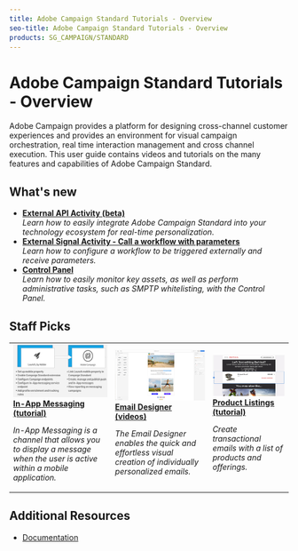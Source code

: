 ```yaml
---
title: Adobe Campaign Standard Tutorials - Overview
seo-title: Adobe Campaign Standard Tutorials - Overview
products: SG_CAMPAIGN/STANDARD
---
```


# Adobe Campaign Standard Tutorials - Overview 

Adobe Campaign provides a platform for designing cross-channel customer experiences and provides an environment for visual campaign orchestration, real time interaction management and cross channel execution. This user guide contains videos and tutorials on the many features and capabilities of Adobe Campaign Standard.

## What's new

* **[External API Activity (beta)](./managing-processes-and-data/external-api-activity.md)**
    <br>
    *Learn how to easily integrate Adobe Campaign Standard into your technology ecosystem for real-time personalization.*
* **[External Signal Activity - Call a workflow with parameters](./managing-processes-and-data/external-signal-activity.md)**
  <br>
    *Learn how to configure a workflow to be triggered externally and receive parameters.*
* **[Control Panel](./administrating/control-panel/control-panel-overview.md)**
  <br>
    *Learn how to easily monitor key assets, as well as perform administrative tasks, such as SMPTP whitelisting, with the Control Panel.*

## Staff Picks

<table>
<tr>
  <td>
    <a href="./communication-channels/mobile/in-app-message.md">
      <img alt="In-App Messaging (tutorial)" src="./assets/in_app_messaging.png"/>
    </a>
    <div>
      <a href="./communication-channels/mobile/in-app-message.md">
    <strong>In-App Messaging (tutorial)</strong>
    </a>
    </div>
    <p>
    <em>In-App Messaging is a channel that allows you to display a message when the user is active within a mobile application.</em>
    <p>
  </td>
   <td>
    <a href="./designing-content/email-designer/email-designer-overview.md">
      <img alt="Email Designer (videos)" src="./assets/email_designer_tutorial.png" />
    </a>
    <div>
      <a href="./designing-content/email-designer/email-designer-overview.md">
    <strong>Email Designer (videos)</strong>
    </a>
    </div>
    <p>
    <em>The Email Designer enables the quick and effortless visual creation of individually personalized emails.</em>
    <p>
  </td>
  <td>
    <a href="./designing-content/product-listings-in-transactional-email.md">
      <img alt="Personalize emails using dynamic content blocks (video)" src="./assets/acs_product_listings.png" />
    </a>
    <div>
      <a href="./designing-content/product-listings-in-transactional-email.md">
    <strong>Product Listings (tutorial)</strong>
    </a>
    </div>
    <p>
    <em>Create transactional emails with a list of products and offerings. </em>
    <p>
  </td>
</tr>
</table>

## Additional Resources

* [Documentation](https://docs.adobe.com/content/help/en/campaign-standard/using/campaign-standard-home.html)
